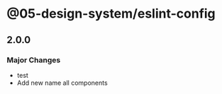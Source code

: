 # @05-design-system/eslint-config

## 2.0.0

### Major Changes

- test
- Add new name all components
